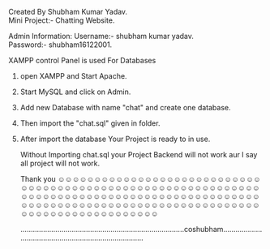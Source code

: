 Created By Shubham Kumar Yadav. <br>
Mini Project:- Chatting Website.

Admin Information:
Username:- shubham kumar yadav. <br>
Password:- shubham16122001.

XAMPP control Panel is used For Databases
1. open XAMPP and Start Apache.
2. Start MySQL and click on Admin.
3. Add new Database with name "chat" and create one database.
4. Then import the "chat.sql" given in folder.
5. After import the database Your Project is ready to in use.

   Without Importing chat.sql your Project Backend will not work aur I say all project will not work.

   Thank you ☺☺☺☺☺☺☺☺☺☺☺☺☺☺☺☺☺☺☺☺☺☺☺☺☺☺☺☺☺☺☺☺☺☺☺☺☺☺☺☺☺☺☺☺☺☺☺☺☺☺☺☺☺☺☺☺☺☺☺☺☺☺☺☺☺☺☺☺☺☺☺☺☺☺☺☺☺☺☺☺☺☺☺☺☺☺☺☺☺☺☺☺☺☺☺☺☺☺☺☺☺☺☺☺☺☺☺☺☺☺☺☺☺☺☺☺☺☺☺☺☺☺☺☺☺☺☺☺☺☺☺☺☺☺☺☺☺☺☺☺☺☺☺☺☺☺ 

   ................................................................................coshubham...............................................................................
   
